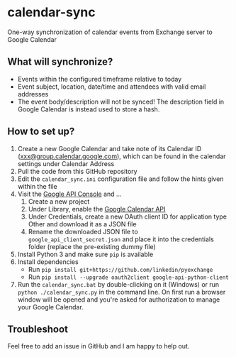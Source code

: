 # calendar-sync
One-way synchronization of calendar events from Exchange server to Google Calendar

## What will synchronize?

* Events within the configured timeframe relative to today
* Event subject, location, date/time and attendees with valid email addresses
* The event body/description will not be synced! The description field in Google Calendar is instead used to store a hash.

## How to set up?

1. Create a new Google Calendar and take note of its Calendar ID (xxx@group.calendar.google.com), which can be found in the calendar settings under Calendar Address
2. Pull the code from this GitHub repository
3. Edit the `calendar_sync.ini` configuration file and follow the hints given within the file
4. Visit the [Google API Console](https://console.developers.google.com/) and ...
     1. Create a new project
     2. Under Library, enable the [Google Calendar API](https://console.developers.google.com/apis/api/calendar-json.googleapis.com/overview)
     3. Under Credentials, create a new OAuth client ID for application type Other and download it as a JSON file
     4. Rename the downloaded JSON file to `google_api_client_secret.json` and place it into the credentials folder (replace the pre-existing dummy file)
5. Install Python 3 and make sure `pip` is available
6. Install dependencies
     * Run `pip install git+https://github.com/linkedin/pyexchange`
     * Run `pip install --upgrade oauth2client google-api-python-client`
6. Run the `calendar_sync.bat` by double-clicking on it (Windows) or run `python ./calendar_sync.py` in the command line. On first run a browser window will be opened and you're asked for authorization to manage your Google Calendar.

## Troubleshoot

Feel free to add an issue in GitHub and I am happy to help out.
